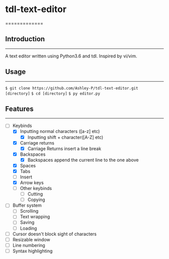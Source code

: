# tdl-text-editor
=============

## Introduction
-------------

A text editor written using Python3.6 and tdl. Inspired by vi/vim.

## Usage
-------------

`$ git clone https://github.com/Ashley-P/tdl-text-editor.git [directory]`
`$ cd [directory]`
`$ py editor.py`

## Features
-------------

- [ ] Keybinds
	- [x] Inputting normal characters ([a-z] etc)
		- [x] Inputting shift + character([A-Z] etc)
	- [x] Carriage returns
		- [x] Carriage Returns insert a line break
	- [x] Backspaces
		- [x] Backspaces append the current line to the one above
	- [x] Spaces
	- [x] Tabs
	- [ ] Insert
	- [x] Arrow keys
	- [ ] Other keybinds
		- [ ] Cutting
		- [ ] Copying
- [ ] Buffer system
	- [ ] Scrolling
	- [ ] Text wrapping
	- [ ] Saving
	- [ ] Loading
- [ ] Cursor doesn't block sight of characters
- [ ] Resizable window
- [ ] Line numbering
- [ ] Syntax highlighting
